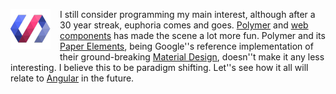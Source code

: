 <a href="https://www.polymer-project.org/"><img src="/img/logo-polymer.png" style="float: left; margin: 0px 15px 15px 0px"></a>I still consider programming my main interest, although after a 30 year streak, euphoria comes and goes. <a href="https://www.polymer-project.org/">Polymer</a> and <a href="http://webcomponents.org/">web components</a> has made the scene a lot more fun. Polymer and its <a href="https://elements.polymer-project.org/browse?package=paper-elements">Paper Elements</a>, being Google''s reference implementation of their ground-breaking <a href="http://www.google.com/design/spec/material-design/introduction.html">Material Design</a>, doesn''t make it any less interesting. I believe this to be paradigm shifting. Let''s see how it all will relate to <a href="https://angular.io/">Angular</a> in the future.